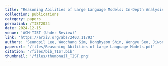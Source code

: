 ```yaml
---
title: "Reasoning Abilities of Large Language Models: In-Depth Analysis on the Abstraction and Reasoning Corpus"
collection: publications
category: papers
permalink: /TIST2024
date: 2024-12-15
venue: 'ACM-TIST (Under Review)'
link: 'https://arxiv.org/abs/2403.11793'
authors: 'Seungpil Lee, Woochang Sim, Donghyeon Shin, Wongyu Seo, Jiwon Park, <u>Seokki Lee</u>, Sanha Hwang, Sejin Kim, and Sundong Kim'
paperurl: '/files/Reasoning Abilities of Large Language Models.pdf' 
citation: '/files/bib_TIST.bib'
thumbnail: '/files/thumbnail_TIST.png'
---
```

